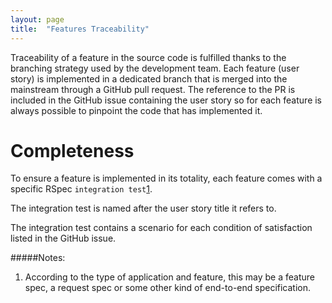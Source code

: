 ```yaml
---
layout: page
title:  "Features Traceability"
---
```


Traceability of a feature in the source code is fulfilled thanks to the branching strategy used by the development team. Each feature (user story) is implemented in a dedicated branch that is merged into the mainstream through a GitHub pull request. The reference to the PR is included in the GitHub issue containing the user story so for each feature is always possible to pinpoint the code that has implemented it. 

# Completeness    

To ensure a feature is implemented in its totality, each feature comes with a specific RSpec `integration test`[1](#notes).

The integration test is named after the user story title it refers to. 

The integration test contains a scenario for each condition of satisfaction listed in the GitHub issue.


#####Notes:
1. According to the type of application and feature, this may be a feature spec, a request spec or some other kind of end-to-end specification.  